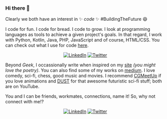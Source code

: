 ### Hi there 👋

Clearly we both have an interest in ✨ _code_ ✨ #BuildingTheFuture 😄

I code for fun. I code for bread. I code to grow.
I look at programming languages as tools to achieve a given project's goals. In that regard, I work with Python, Kotlin, Java, PHP, JavaScript and of course, HTML/CSS. You can check out what I use for code [here](https://rwothoromo.wordpress.com/2020/05/29/uses/).

<p align="center">
  <a href="https://www.linkedin.com/in/rwothoromoelaijah/"><img src="https://github-readme-stats.vercel.app/api?username=rwothoromo&count_private=true&show_icons=true&theme=vision-friendly-dark" alt="LinkedIn"/></a>
  <a href="https://twitter.com/rwothoromo"><img src="https://github-readme-stats.vercel.app/api/top-langs/?username=rwothoromo&layout=compact&langs_count=7&theme=vision-friendly-dark" alt="Twitter"/></a>
</p>


Beyond _Geek_, I occassionally write when inspired on my [site](https://rwothoromo.wordpress.com) _(you might love the poetry)_. You can also find some of my works on [medium](https://medium.com/@rwothoromo). I love comedy, sci-fi, chess, good music and movies. I recommend [CGMeetUp](https://www.youtube.com/user/CGMeetUp) if you love animations and [DUST](https://www.youtube.com/channel/UC7sDT8jZ76VLV1u__krUutA) for that awesome futuristic sci-fi stuff; both are on YouTube.

You and I can be friends, workmates, connections, name it! So, why not connect with me!?

<p align="center">
  <a href="https://www.linkedin.com/in/rwothoromoelaijah/"><img src="https://img.shields.io/badge/linkedin-%230077B5.svg?&style=for-the-badge&logo=linkedin&logoColor=white" alt="LinkedIn"/></a>
  <a href="https://twitter.com/rwothoromo"><img src="https://img.shields.io/badge/twitter-%231DA1F2.svg?&style=for-the-badge&logo=twitter&logoColor=white" alt="Twitter"/></a>
</p>

<!--
**Rwothoromo/Rwothoromo** is a ✨ _special_ ✨ repository because its `README.md` (this file) appears on your GitHub profile.

Here are some ideas to get you started:

- 🔭 I’m currently working on ...
- 🌱 I’m currently learning ...
- 👯 I’m looking to collaborate on ...
- 🤔 I’m looking for help with ...
- 💬 Ask me about ...
- 📫 How to reach me: ...
- 😄 Pronouns: ...
- ⚡ Fun fact: ...
-->
